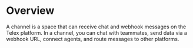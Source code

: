 # Overview

A channel is a space that can receive chat and webhook messages on the Telex platform. In a channel, you can chat with teammates, send data via a webhook URL, connect agents, and route messages to other platforms.
